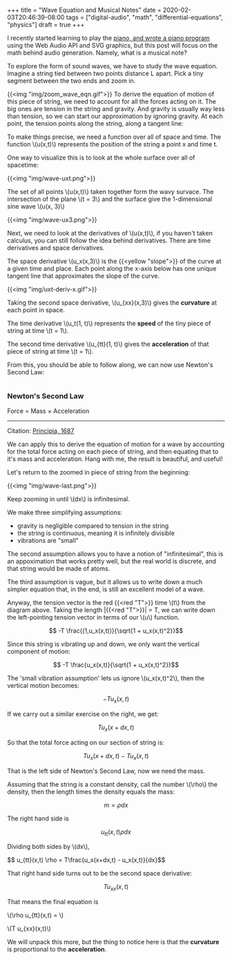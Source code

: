 +++
title = "Wave Equation and Musical Notes"
date = 2020-02-03T20:46:39-08:00
tags = ["digital-audio", "math", "differential-equations", "physics"]
draft = true
+++

I recently started learning to play the [piano, and wrote a piano program](/posts/piano) using the Web Audio API and SVG graphics, but this post will focus on the math behind audio generation. Namely, what is a musical note?

To explore the form of sound waves, we have to study the wave equation. Imagine a string tied between two points distance L apart. Pick a tiny segment between the two ends and zoom in.

{{<img "img/zoom_wave_eqn.gif">}}
To derive the equation of motion of this piece of string, we need to account for all the forces acting on it. The big ones are tension in the string and gravity. And gravity is usually way less than tension, so we can start our approximation by ignoring gravity. At each point, the tension points along the string, along a tangent line:

To make things precise, we need a function over all of space and time. The function \\(u(x,t)\\) represents the position of the string a point x and time t.

One way to visualize this is to look at the whole surface over all of spacetime:

{{<img "img/wave-uxt.png">}}

The set of all points \\(u(x,t)\\) taken together form the wavy survace. The intersection of the plane \\(t = 3\\) and the surface give the 1-dimensional sine wave \\(u(x, 3)\\)

{{<img "img/wave-ux3.png">}}

Next, we need to look at the derivatives of \\(u(x,t)\\), if you haven't taken calculus, you can still follow the idea behind derivatives. There are time derivatives and space derivatives.

The space derivative \\(u_x(x,3)\\) is the {{<yellow "slope">}} of the curve at a given time and place. Each point along the x-axis below has one unique tangent line that approximates the slope of the curve.

{{<img "img/uxt-deriv-x.gif">}}

Taking the second space derivative, \\(u_{xx}(x,3)\\) gives the **curvature** at each point in space.

The time derivative \\(u_t(1, t)\\) represents the **speed** of the tiny piece of string at time \\(t = 1\\).

The second time derivative \\(u_{tt}(1, t)\\) gives the **acceleration** of that piece of string at time \\(t = 1\\).

From this, you should be able to follow along, we can now use Newton's Second Law:

<div class="yellow-note" style="overflow-x:auto">
<h3>Newton's Second Law</h3>
Force = Mass &times; Acceleration
<hr>
Citation: <a href="https://www.wdl.org/en/item/17842/view/1/3/">Principia, 1687</a>
</div>

We can apply this to derive the equation of motion for a wave by accounting for the total force acting on each piece of string, and then equating that to it's mass and acceleration. Hang with me, the result is beautiful, and useful!

Let's return to the zoomed in piece of string from the beginning: 

{{<img "img/wave-last.png">}}

Keep zooming in until \\(dx\\) is infinitesimal.

We make three simplifying assumptions:

 - gravity is negligible compared to tension in the string
 - the string is continuous, meaning it is infinitely divisible
 - vibrations are "small"

 The second assumption allows you to have a notion of "infinitesimal", this is an appoximation that works pretty well, but the real world is discrete, and that string would be made of atoms.

 The third assumption is vague, but it allows us to write down a much simpler equation that, in the end, is still an excellent model of a wave.

 Anyway, the tension vector is the red {{<red "T">}} time \\(t\\) from the diagram above. Taking the length |{{<red "T">}}| = T, we can write down the left-pointing tension vector in terms of our \\(u\\) function.
 
 $$ -T \frac{(1,u_x(x,t))}{\sqrt{1 + u_x(x,t)^2}}$$

 Since this string is vibrating up and down, we only want the vertical component of motion:

 $$ -T \frac{u_x(x,t)}{\sqrt{1 + u_x(x,t)^2}}$$

 The 'small vibration assumption' lets us ignore \\(u_x(x,t)^2\\), then the vertical motion becomes:

 $$ -T u_x(x,t)$$

 If we carry out a similar exercise on the right, we get:

 $$ T u_x(x+dx,t)$$

 So that the total force acting on our section of string is:

 $$ T u_x(x+dx,t) - T u_x(x,t)$$

 That is the left side of Newton's Second Law, now we need the mass.

 Assuming that the string is a constant density, call the number \\(\rho\\) the density, then the length times the density equals the mass:

 $$m = \rho dx$$

The right hand side is

$$ u_{tt}(x,t) \rho dx$$

Dividing both sides by \\(dx\\), 

<div class="sidescroll">
$$ u_{tt}(x,t) \rho = T\frac{u_x(x+dx,t) - u_x(x,t)}{dx}$$ 
</div>

That right hand side turns out to be the second space derivative:

$$T u_{xx}(x,t)$$

That means the final equation is 

\\(\rho u_{tt}(x,t) = \\) 


\\(T u_{xx}(x,t)\\)

We will unpack this more, but the thing to notice here is that the **curvature** is proportional to the **acceleration**.